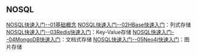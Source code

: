 

## NOSQL ##
[NOSQL快速入门--01基础概念](http://www.cnblogs.com/wanliwang01/p/NOSQL_base01.html)
[NOSQL快速入门--02HBase快速入门]()：列式存储
[NOSQL快速入门--03Redis快速入门](http://www.cnblogs.com/wanliwang01/p/Redis_Base.html)：Key-Value存储
[NOSQL快速入门--04MongoDB快速入门](http://www.cnblogs.com/wanliwang01/p/MongoDB_Base.html)：文档式存储
[NOSQL快速入门--05Neo4j快速入门]()：图片存储